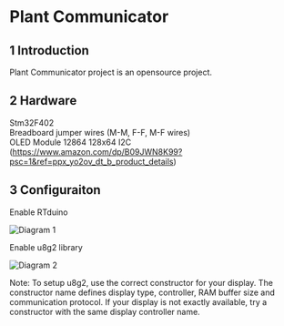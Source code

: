 # Plant Communicator

## 1 Introduction

Plant Communicator project is an opensource project.

## 2 Hardware 

Stm32F402   
Breadboard jumper wires (M-M, F-F, M-F wires)   
OLED Module 12864 128x64 I2C (https://www.amazon.com/dp/B09JWN8K99?psc=1&ref=ppx_yo2ov_dt_b_product_details)


## 3 Configuraiton

Enable RTduino

![Diagram 1](https://github.com/RTduino/PlantCommunicator/blob/master/OLEDu8g2/RTduino.jpg?raw=true)

Enable u8g2 library

![Diagram 2](https://github.com/RTduino/PlantCommunicator/blob/master/OLEDu8g2/u8g2.jpg?raw=true)

Note: To setup u8g2, use the correct constructor for your display. The constructor name defines display type, controller, RAM buffer size and communication protocol. 
If your display is not exactly available, try a constructor with the same display controller name.